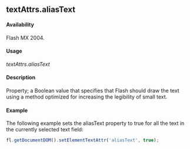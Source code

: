 ## textAttrs.aliasText

#### Availability

Flash MX 2004.

#### Usage

*textAttrs.aliasText*

#### Description

Property; a Boolean value that specifies that Flash should draw the text using a method optimized for increasing the legibility of small text.

#### Example

The following example sets the aliasText property to true for all the text in the currently selected text field:

```javascript
fl.getDocumentDOM().setElementTextAttr('aliasText', true);

```